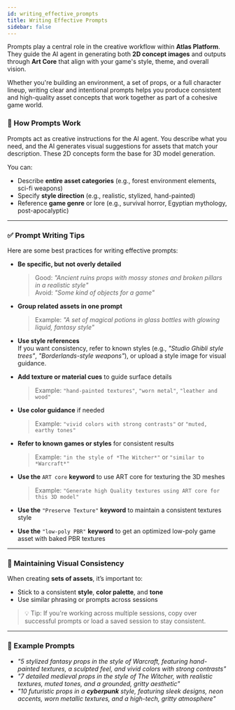 ```yaml
---
id: writing_effective_prompts
title: Writing Effective Prompts
sidebar: false
---
```


Prompts play a central role in the creative workflow within **Atlas Platform**. They guide the AI agent in generating both **2D concept images** and outputs through **Art Core** that align with your game's style, theme, and overall vision.

Whether you're building an environment, a set of props, or a full character lineup, writing clear and intentional prompts helps you produce consistent and high-quality asset concepts that work together as part of a cohesive game world.

### 🧠 How Prompts Work

Prompts act as creative instructions for the AI agent. You describe what you need, and the AI generates visual suggestions for assets that match your description. These 2D concepts form the base for 3D model generation.

You can:
- Describe **entire asset categories** (e.g., forest environment elements, sci-fi weapons)
- Specify **style direction** (e.g., realistic, stylized, hand-painted)
- Reference **game genre** or lore (e.g., survival horror, Egyptian mythology, post-apocalyptic)

---

### ✅ Prompt Writing Tips

Here are some best practices for writing effective prompts:

- **Be specific, but not overly detailed**  
  > Good: *"Ancient ruins props with mossy stones and broken pillars in a realistic style"*  
  > Avoid: *"Some kind of objects for a game"*

- **Group related assets in one prompt**  
  > Example: *"A set of magical potions in glass bottles with glowing liquid, fantasy style"*

- **Use style references**  
  If you want consistency, refer to known styles (e.g., *"Studio Ghibli style trees"*, *"Borderlands-style weapons"*), or upload a style image for visual guidance.

- **Add texture or material cues** to guide surface details  
  > Example: `"hand-painted textures"`, `"worn metal"`, `"leather and wood"`

- **Use color guidance** if needed  
  > Example: `"vivid colors with strong contrasts"` or `"muted, earthy tones"`

- **Refer to known games or styles** for consistent results  
  > Example: `"in the style of *The Witcher*"` or `"similar to *Warcraft*"`

- **Use the** `ART core` **keyword** to use ART core for texturing the 3D meshes
  > Example: `"Generate high Quality textures using ART core for this 3D model"`

- **Use the** `"Preserve Texture"` **keyword** to maintain a consistent textures style

- **Use the** `"low-poly PBR"` **keyword** to get an optimized low-poly game asset with baked PBR textures
---

### 🎯 Maintaining Visual Consistency

When creating **sets of assets**, it’s important to:

- Stick to a consistent **style**, **color palette**, and **tone**
- Use similar phrasing or prompts across sessions

> 💡 Tip: If you're working across multiple sessions, copy over successful prompts or load a saved session to stay consistent.
---

### 📌 Example Prompts

- *"5 stylized fantasy props in the style of *Warcraft*, featuring hand-painted textures, a sculpted feel, and vivid colors with strong contrasts"*
- *"7 detailed medieval props in the style of *The Witcher*, with realistic textures, muted tones, and a grounded, gritty aesthetic"*
- *"10 futuristic props in a **cyberpunk** style, featuring sleek designs, neon accents, worn metallic textures, and a high-tech, gritty atmosphere"*


